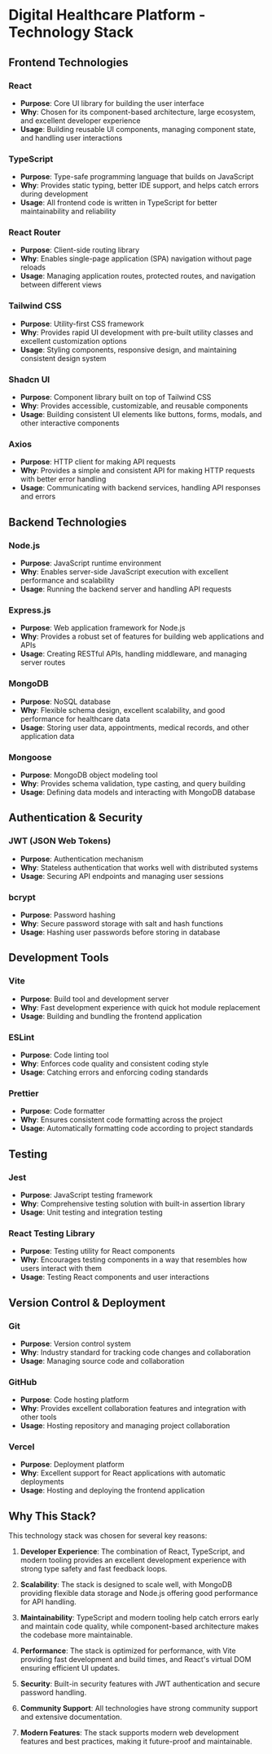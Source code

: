 # Digital Healthcare Platform - Technology Stack

## Frontend Technologies

### React
- **Purpose**: Core UI library for building the user interface
- **Why**: Chosen for its component-based architecture, large ecosystem, and excellent developer experience
- **Usage**: Building reusable UI components, managing component state, and handling user interactions

### TypeScript
- **Purpose**: Type-safe programming language that builds on JavaScript
- **Why**: Provides static typing, better IDE support, and helps catch errors during development
- **Usage**: All frontend code is written in TypeScript for better maintainability and reliability

### React Router
- **Purpose**: Client-side routing library
- **Why**: Enables single-page application (SPA) navigation without page reloads
- **Usage**: Managing application routes, protected routes, and navigation between different views

### Tailwind CSS
- **Purpose**: Utility-first CSS framework
- **Why**: Provides rapid UI development with pre-built utility classes and excellent customization options
- **Usage**: Styling components, responsive design, and maintaining consistent design system

### Shadcn UI
- **Purpose**: Component library built on top of Tailwind CSS
- **Why**: Provides accessible, customizable, and reusable components
- **Usage**: Building consistent UI elements like buttons, forms, modals, and other interactive components

### Axios
- **Purpose**: HTTP client for making API requests
- **Why**: Provides a simple and consistent API for making HTTP requests with better error handling
- **Usage**: Communicating with backend services, handling API responses and errors

## Backend Technologies

### Node.js
- **Purpose**: JavaScript runtime environment
- **Why**: Enables server-side JavaScript execution with excellent performance and scalability
- **Usage**: Running the backend server and handling API requests

### Express.js
- **Purpose**: Web application framework for Node.js
- **Why**: Provides a robust set of features for building web applications and APIs
- **Usage**: Creating RESTful APIs, handling middleware, and managing server routes

### MongoDB
- **Purpose**: NoSQL database
- **Why**: Flexible schema design, excellent scalability, and good performance for healthcare data
- **Usage**: Storing user data, appointments, medical records, and other application data

### Mongoose
- **Purpose**: MongoDB object modeling tool
- **Why**: Provides schema validation, type casting, and query building
- **Usage**: Defining data models and interacting with MongoDB database

## Authentication & Security

### JWT (JSON Web Tokens)
- **Purpose**: Authentication mechanism
- **Why**: Stateless authentication that works well with distributed systems
- **Usage**: Securing API endpoints and managing user sessions

### bcrypt
- **Purpose**: Password hashing
- **Why**: Secure password storage with salt and hash functions
- **Usage**: Hashing user passwords before storing in database

## Development Tools

### Vite
- **Purpose**: Build tool and development server
- **Why**: Fast development experience with quick hot module replacement
- **Usage**: Building and bundling the frontend application

### ESLint
- **Purpose**: Code linting tool
- **Why**: Enforces code quality and consistent coding style
- **Usage**: Catching errors and enforcing coding standards

### Prettier
- **Purpose**: Code formatter
- **Why**: Ensures consistent code formatting across the project
- **Usage**: Automatically formatting code according to project standards

## Testing

### Jest
- **Purpose**: JavaScript testing framework
- **Why**: Comprehensive testing solution with built-in assertion library
- **Usage**: Unit testing and integration testing

### React Testing Library
- **Purpose**: Testing utility for React components
- **Why**: Encourages testing components in a way that resembles how users interact with them
- **Usage**: Testing React components and user interactions

## Version Control & Deployment

### Git
- **Purpose**: Version control system
- **Why**: Industry standard for tracking code changes and collaboration
- **Usage**: Managing source code and collaboration

### GitHub
- **Purpose**: Code hosting platform
- **Why**: Provides excellent collaboration features and integration with other tools
- **Usage**: Hosting repository and managing project collaboration

### Vercel
- **Purpose**: Deployment platform
- **Why**: Excellent support for React applications with automatic deployments
- **Usage**: Hosting and deploying the frontend application

## Why This Stack?

This technology stack was chosen for several key reasons:

1. **Developer Experience**: The combination of React, TypeScript, and modern tooling provides an excellent development experience with strong type safety and fast feedback loops.

2. **Scalability**: The stack is designed to scale well, with MongoDB providing flexible data storage and Node.js offering good performance for API handling.

3. **Maintainability**: TypeScript and modern tooling help catch errors early and maintain code quality, while component-based architecture makes the codebase more maintainable.

4. **Performance**: The stack is optimized for performance, with Vite providing fast development and build times, and React's virtual DOM ensuring efficient UI updates.

5. **Security**: Built-in security features with JWT authentication and secure password handling.

6. **Community Support**: All technologies have strong community support and extensive documentation.

7. **Modern Features**: The stack supports modern web development features and best practices, making it future-proof and maintainable. 